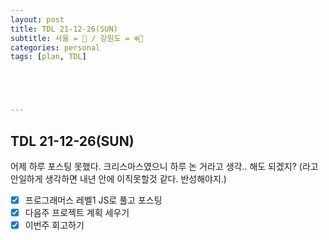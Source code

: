 ```yaml
---
layout: post
title: TDL 21-12-26(SUN)
subtitle: 서울 = 🥶 / 강원도 = ❄️🤯
categories: personal
tags: [plan, TDL]





---
```




## TDL 21-12-26(SUN)

어제 하루 포스팅 못했다. 크리스마스였으니 하루 논 거라고 생각.. 해도 되겠지? (라고 안일하게 생각하면 내년 안에 이직못할것 같다. 반성해야지.)

- [x] 프로그래머스 레벨1 JS로 풀고 포스팅
- [x] 다음주 프로젝트 계획 세우기
- [x] 이번주 회고하기